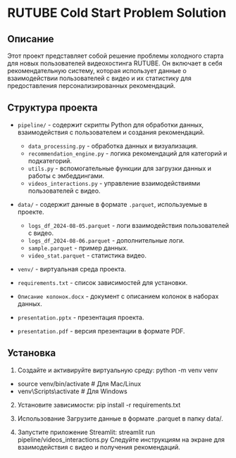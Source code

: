 # RUTUBE Cold Start Problem Solution

## Описание

Этот проект представляет собой решение проблемы холодного старта для новых пользователей видеохостинга RUTUBE. Он включает в себя рекомендательную систему, которая использует данные о взаимодействии пользователей с видео и их статистику для предоставления персонализированных рекомендаций.

## Структура проекта

- `pipeline/` - содержит скрипты Python для обработки данных, взаимодействия с пользователем и создания рекомендаций.
  - `data_processing.py` - обработка данных и визуализация.
  - `recommendation_engine.py` - логика рекомендаций для категорий и подкатегорий.
  - `utils.py` - вспомогательные функции для загрузки данных и работы с эмбеддингами.
  - `videos_interactions.py` - управление взаимодействиями пользователей с видео.
  
- `data/` - содержит данные в формате `.parquet`, используемые в проекте.
  - `logs_df_2024-08-05.parquet` - логи взаимодействия пользователей с видео.
  - `logs_df_2024-08-06.parquet` - дополнительные логи.
  - `sample.parquet` - пример данных.
  - `video_stat.parquet` - статистика видео.

- `venv/` - виртуальная среда проекта.

- `requirements.txt` - список зависимостей для установки.

- `Описание колонок.docx` - документ с описанием колонок в наборах данных.

- `presentation.pptx` - презентация проекта.

- `presentation.pdf` - версия презентации в формате PDF.

## Установка

1. Создайте и активируйте виртуальную среду:
python -m venv venv
- source venv/bin/activate  # Для Mac/Linux
- venv\Scripts\activate     # Для Windows
2. Установите зависимости:
pip install -r requirements.txt
3. Использование
Загрузите данные в формате .parquet в папку data/.

4. Запустите приложение Streamlit:
streamlit run pipeline/videos_interactions.py
Следуйте инструкциям на экране для взаимодействия с видео и получения рекомендаций.
